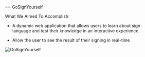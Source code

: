 == GoSignYourself

What We Aimed To Accomplish:
  * A dynamic web application that allows users to learn about sign language and test their knowledge in an interactive experience

  * Allow the user to see the result of their signing in real-time
  
  ![GoSignYourself](https://github.com/cavemangraham/gosignyourself/app/assets/images/gosignyourselfscreenshot.png?raw=true "Go Sign Yourself In Action")


